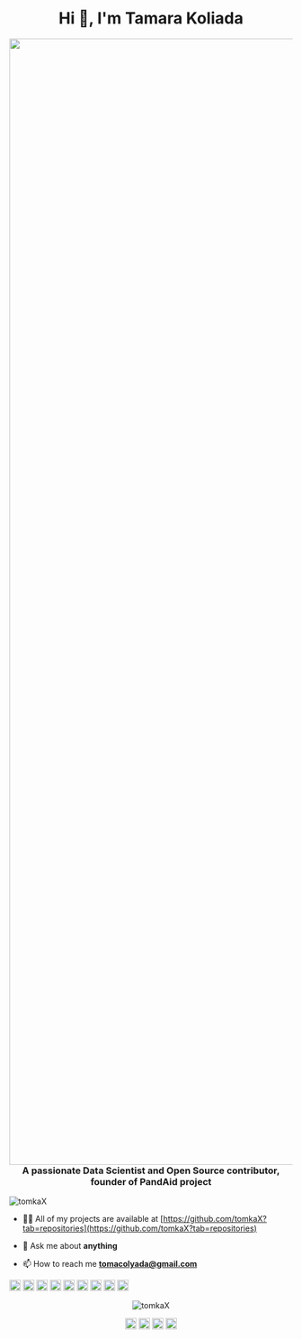 
<!--
**tomkaX/tomkaX** is a ✨ _special_ ✨ repository because its `README.md` (this file) appears on your GitHub profile.

Here are some ideas to get you started:

- 🔭 I’m currently working on ...
- 🌱 I’m currently learning ...
- 👯 I’m looking to collaborate on ...
- 🤔 I’m looking for help with ...
- 💬 Ask me about ...
- 📫 How to reach me: ...
- 😄 Pronouns: ...
- ⚡ Fun fact: ...
-->







<h1 align="center">Hi 👋, I'm Tamara Koliada </h1>
<img align="right" src="https://i.gifer.com/T7Kv.gif" width="2000">
<h3 align="center">A passionate Data Scientist and Open Source contributor, founder of PandAid project</h3>
<p align="left"> <img src="https://komarev.com/ghpvc/?username=tomkax" alt="tomkaX" /> </p>

- 👨‍💻 All of my projects are available at [https://github.com/tomkaX?tab=repositories](https://github.com/tomkaX?tab=repositories)

- 💬 Ask me about **anything**

- 📫 How to reach me **tomacolyada@gmail.com**

<p align="left"><img src="https://encrypted-tbn0.gstatic.com/images?q=tbn%3AANd9GcSM-S1OtC02gqLg1ktAyf3AYa-wQweIzoYRAg&usqp=CAU" alt="bootstrap" width="20" height="20"/> 
  <img src="https://encrypted-tbn0.gstatic.com/images?q=tbn%3AANd9GcTAxMBOEBQyjjhFUhco9kgt8-Md6fgXuUP1xQ&usqp=CAU" alt="c" width="20" height="20"/> 
  <img src="https://encrypted-tbn0.gstatic.com/images?q=tbn%3AANd9GcQ5Nv0XNyegzB0AvP-uFh4_A76FVuPg8t2g5g&usqp=CAU" alt="cplusplus" width="20" height="20"/> 
  
  <img src="https://encrypted-tbn0.gstatic.com/images?q=tbn%3AANd9GcSRpWT7uzFuY3bTpLGQdCu6rRqInVOrXiXbtg&usqp=CAU" alt="css3" width="20" height="20"/> 
  <img src="https://encrypted-tbn0.gstatic.com/images?q=tbn%3AANd9GcS_1watA3TkTe6yCxwaiyvvPqBrg83stHpUJA&usqp=CAU" alt="html5" width="20" height="20"/> 
  <img src="https://encrypted-tbn0.gstatic.com/images?q=tbn%3AANd9GcTplmXRQjcdkBYlZ2lZzfB44DauhiCFsFMSLA&usqp=CAU" alt="javascript" width="20" height="20"/> 
  <img src="https://encrypted-tbn0.gstatic.com/images?q=tbn%3AANd9GcTxKYF2FqX381JPE0nhmLTEhp34WIYxh7rNZA&usqp=CAU" alt="mongodb" width="20" height="20"/> 
  <img src="https://encrypted-tbn0.gstatic.com/images?q=tbn%3AANd9GcSxnVDsDUlmCuCD5LvB8ZXpD5rHxmmQsZuuvQ&usqp=CAU" alt="nodejs" width="20" height="20"/> 
  <img src="https://encrypted-tbn0.gstatic.com/images?q=tbn%3AANd9GcQZkkBkKFvxLloXfCiZErsn_TXAVC_RXVfA9A&usqp=CAU" alt="python" width="20" height="20"/></p><p align="center"> 
  <img src="https://github-readme-stats.vercel.app/api?username=tomkax&show_icons=true" alt="tomkaX" /> </p>

<p align="center">
<a href="https://www.linkedin.com/in/tomakoliada/" target="blank"><img align="center" src="https://cdn.jsdelivr.net/npm/simple-icons@3.0.1/icons/linkedin.svg" alt="https://www.linkedin.com/in/tomakoliada/" height="20" width="20" /></a>
  <a href="https://www.facebook.com/tomkka" target="blank"><img align="center" src="https://cdn.jsdelivr.net/npm/simple-icons@3.0.1/icons/facebook.svg" alt="https://www.facebook.com/tomkka" height="20" width="20" /></a>
  <a href="https://www.instagram.com/tomkamk/" target="blank"><img align="center" src="https://cdn.jsdelivr.net/npm/simple-icons@3.0.1/icons/instagram.svg" alt="https://www.instagram.com/tomkamk/" height="20" width="20" /></a>
 <a href="https://twitter.com/T0MKA" target="blank"><img align="center" src="https://cdn.jsdelivr.net/npm/simple-icons@3.0.1/icons/twitter.svg" alt="https://twitter.com/T0MKA" height="20" width="20" /></a>

</p>

